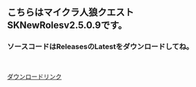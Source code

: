 ## こちらはマイクラ人狼クエストSKNewRolesv2.5.0.9です。
### ソースコードはReleasesのLatestをダウンロードしてね。
<br>
<p>
  <a href="https://sakitibi.github.io/12nin.com/SKNewRoles">ダウンロードリンク</a>
</p>
